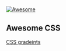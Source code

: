 # 

[![Awesome](https://awesome.re/badge.svg)](https://awesome.re)



## Awesome CSS
[CSS gradeints](https://cssgradient.io/) 